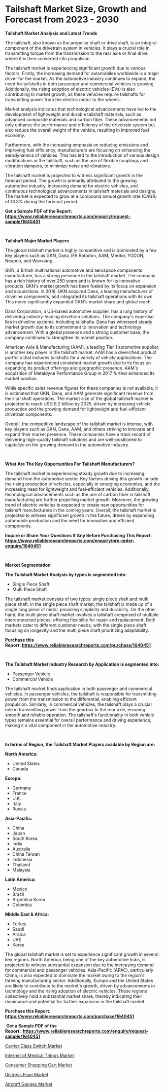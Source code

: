 <p><h1>Tailshaft Market Size, Growth and Forecast from 2023 - 2030</h1></p><p><strong>Tailshaft Market Analysis and Latest Trends</strong></p>
<p><p>The tailshaft, also known as the propeller shaft or drive shaft, is an integral component of the drivetrain system in vehicles. It plays a crucial role in transmitting torque from the transmission to the rear axle or final drive where it is then converted into propulsion.</p><p>The tailshaft market is experiencing significant growth due to various factors. Firstly, the increasing demand for automobiles worldwide is a major driver for the market. As the automotive industry continues to expand, the need for tailshafts in both passenger and commercial vehicles is growing. Additionally, the rising adoption of electric vehicles (EVs) is also contributing to market growth, as these vehicles require tailshafts for transmitting power from the electric motor to the wheels.</p><p>Market analysis indicates that technological advancements have led to the development of lightweight and durable tailshaft materials, such as advanced composite materials and carbon fiber. These advancements not only enhance the performance and efficiency of the drivetrain system but also reduce the overall weight of the vehicle, resulting in improved fuel economy.</p><p>Furthermore, with the increasing emphasis on reducing emissions and improving fuel efficiency, manufacturers are focusing on enhancing the aerodynamics of vehicles. This has led to the introduction of various design modifications in the tailshaft, such as the use of flexible couplings and vibration dampers, to minimize noise and vibrations.</p><p>The tailshaft market is projected to witness significant growth in the forecast period. The growth is primarily attributed to the growing automotive industry, increasing demand for electric vehicles, and continuous technological advancements in tailshaft materials and designs. The market is expected to grow at a compound annual growth rate (CAGR) of 13.3% during the forecast period.</p></p>
<p><strong>Get a Sample PDF of the Report:&nbsp; <a href="https://www.reliableresearchreports.com/enquiry/request-sample/1640451">https://www.reliableresearchreports.com/enquiry/request-sample/1640451</a></strong></p>
<p>&nbsp;</p>
<p><strong>Tailshaft Major Market Players</strong></p>
<p><p>The global tailshaft market is highly competitive and is dominated by a few key players such as GKN, Dana, IFA Rotorion, AAM, Meritor, YODON, Neapco, and Wanxiang.</p><p>GKN, a British multinational automotive and aerospace components manufacturer, has a strong presence in the tailshaft market. The company has a rich history of over 250 years and is known for its innovative products. GKN's market growth has been fueled by its focus on expansion and acquisitions. In 2018, GKN acquired Dana, a leading manufacturer of driveline components, and integrated its tailshaft operations with its own. This move significantly expanded GKN's market share and global reach.</p><p>Dana Corporation, a US-based automotive supplier, has a long history of delivering industry-leading drivetrain solutions. The company's expertise lies in driveline systems, including tailshafts. Dana has witnessed steady market growth due to its commitment to innovation and technology advancement. With a global presence and a strong customer base, the company continues to strengthen its market position.</p><p>American Axle & Manufacturing (AAM), a leading Tier 1 automotive supplier, is another key player in the tailshaft market. AAM has a diversified product portfolio that includes tailshafts for a variety of vehicle applications. The company has experienced consistent market growth due to its focus on expanding its product offerings and geographic presence. AAM's acquisition of Metaldyne Performance Group in 2017 further enhanced its market position.</p><p>While specific sales revenue figures for these companies is not available, it is estimated that GKN, Dana, and AAM generate significant revenue from their tailshaft operations. The market size of the global tailshaft market is projected to reach USD 9.2 billion by 2025, driven by increasing vehicle production and the growing demand for lightweight and fuel-efficient drivetrain components.</p><p>Overall, the competitive landscape of the tailshaft market is intense, with key players such as GKN, Dana, AAM, and others striving to innovate and expand their market presence. These companies have a track record of delivering high-quality tailshaft solutions and are well-positioned to capitalize on the growing demand in the automotive industry.</p></p>
<p>&nbsp;</p>
<p><strong>What Are The Key Opportunities For Tailshaft Manufacturers?</strong></p>
<p><p>The tailshaft market is experiencing steady growth due to increasing demand from the automotive sector. Key factors driving this growth include the rising production of vehicles, especially in emerging economies, and the increasing need for lightweight and fuel-efficient vehicles. Additionally, technological advancements such as the use of carbon fiber in tailshaft manufacturing are further propelling market growth. Moreover, the growing trend of electric vehicles is expected to create new opportunities for tailshaft manufacturers in the coming years. Overall, the tailshaft market is projected to witness significant growth in the future, driven by expanding automobile production and the need for innovative and efficient components.</p></p>
<p><strong>Inquire or Share Your Questions If Any Before Purchasing This Report: <a href="https://www.reliableresearchreports.com/enquiry/pre-order-enquiry/1640451">https://www.reliableresearchreports.com/enquiry/pre-order-enquiry/1640451</a></strong></p>
<p>&nbsp;</p>
<p><strong>Market Segmentation</strong></p>
<p><strong>The Tailshaft Market Analysis by types is segmented into:</strong></p>
<p><ul><li>Single Piece Shaft</li><li>Multi Piece Shaft</li></ul></p>
<p><p>The tailshaft market consists of two types: single piece shaft and multi piece shaft. In the single piece shaft market, the tailshaft is made up of a single long piece of metal, providing simplicity and durability. On the other hand, the multi piece shaft market involves a tailshaft comprised of multiple interconnected pieces, offering flexibility for repair and replacement. Both markets cater to different customer needs, with the single piece shaft focusing on longevity and the multi piece shaft prioritizing adaptability.</p></p>
<p><strong>Purchase this Report:&nbsp;<a href="https://www.reliableresearchreports.com/purchase/1640451">https://www.reliableresearchreports.com/purchase/1640451</a></strong></p>
<p>&nbsp;</p>
<p><strong>The Tailshaft Market Industry Research by Application is segmented into:</strong></p>
<p><ul><li>Passenger Vehicle</li><li>Commercial Vehicle</li></ul></p>
<p><p>The tailshaft market finds application in both passenger and commercial vehicles. In passenger vehicles, the tailshaft is responsible for transmitting power from the transmission to the differential, enabling efficient propulsion. Similarly, in commercial vehicles, the tailshaft plays a crucial role in transmitting power from the gearbox to the rear axle, ensuring smooth and reliable operation. The tailshaft's functionality in both vehicle types remains essential for overall performance and driving experience, making it a vital component in the automotive industry.</p></p>
<p>&nbsp;</p>
<p><strong>In terms of Region, the Tailshaft Market Players available by Region are:</strong></p>
<p>
    <p> <strong> North America: </strong>
        <ul>
            <li>United States</li>
            <li>Canada</li>
        </ul>
        </p> 
    <p> <strong> Europe: </strong>
        <ul>
            <li>Germany</li>
            <li>France</li>
            <li>U.K.</li>
            <li>Italy</li>
            <li>Russia</li>
        </ul>
        </p> 
    <p> <strong> Asia-Pacific: </strong>
        <ul>
            <li>China</li>
            <li>Japan</li>
            <li>South Korea</li>
            <li>India</li>
            <li>Australia</li>
            <li>China Taiwan</li>
            <li>Indonesia</li>
            <li>Thailand</li>
            <li>Malaysia</li>
        </ul>
        </p> 
    <p> <strong> Latin America: </strong>
        <ul>
            <li>Mexico</li>
            <li>Brazil</li>
            <li>Argentina Korea</li>
            <li>Colombia</li>
        </ul>
        </p> 
    <p> <strong> Middle East & Africa: </strong>
        <ul>
            <li>Turkey</li>
            <li>Saudi</li>
            <li>Arabia</li>
            <li>UAE</li>
            <li>Korea</li>
        </ul>
    </p>
    </p>
<p><p>The global tailshaft market is set to experience significant growth in several key regions. North America, being one of the key automotive hubs, is projected to witness substantial expansion due to the increasing demand for commercial and passenger vehicles. Asia-Pacific (APAC), particularly China, is also expected to dominate the market owing to the region's thriving manufacturing sector. Additionally, Europe and the United States are likely to contribute to the market's growth, driven by advancements in technology and the rising adoption of electric vehicles. These regions collectively hold a substantial market share, thereby indicating their dominance and potential for further expansion in the tailshaft market.</p></p>
<p><strong>Purchase this Report: <a href="https://www.reliableresearchreports.com/purchase/1640451">https://www.reliableresearchreports.com/purchase/1640451</a></strong></p>
<p>&nbsp;<strong>Get a Sample PDF of the Report:&nbsp;&nbsp;<a href="https://www.reliableresearchreports.com/enquiry/request-sample/1640451">https://www.reliableresearchreports.com/enquiry/request-sample/1640451</a></strong></p>
<p><strong></strong></p>
<p><p><a href="https://www.linkedin.com/pulse/carrier-class-switch-market-share-amp-new-trends-analysis-nldxf/">Carrier Class Switch Market</a></p><p><a href="https://www.linkedin.com/pulse/internet-medical-things-market-size-share-amp-trends-analysis-pl8pf/">Internet of Medical Things Market</a></p><p><a href="https://medium.com/@loririce03/consumer-shopping-cart-market-trends-and-market-analysis-forecasted-for-period-2023-2030-b38024abf544">Consumer Shopping Cart Market</a></p><p><a href="https://github.com/WillieWoodard/Market-Research-Report-List-2/blob/main/distress-flare-market.md">Distress Flare Market</a></p><p><a href="https://github.com/PeterParrish5/Market-Research-Report-List-2/blob/main/aircraft-gauges-market.md">Aircraft Gauges Market</a></p></p>